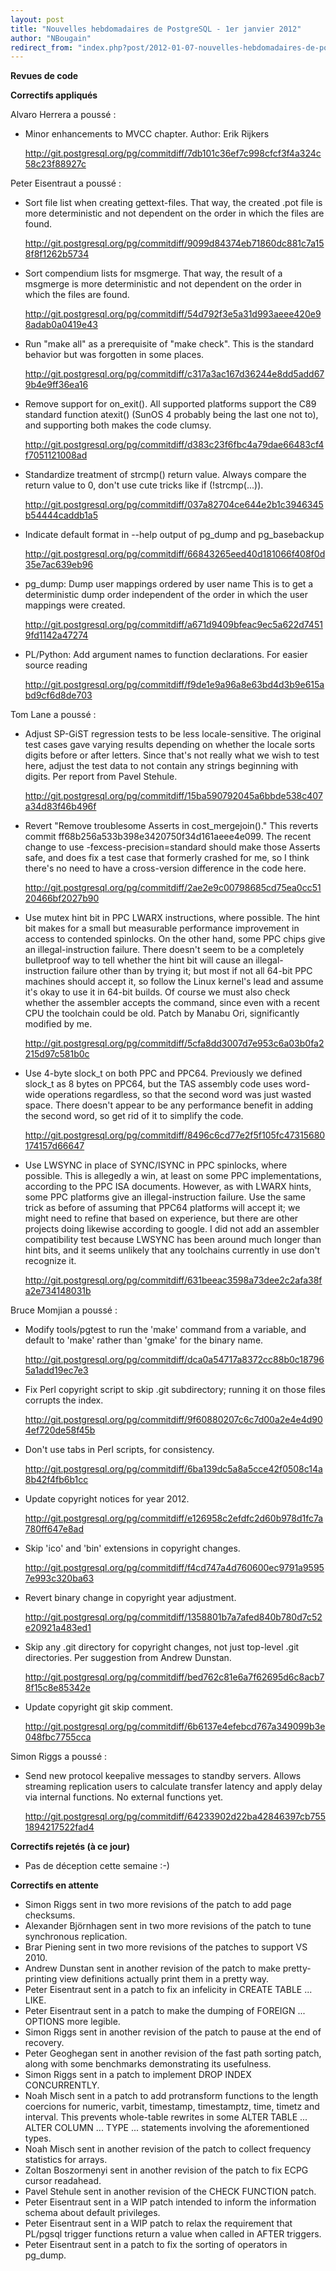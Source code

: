 ```yaml
---
layout: post
title: "Nouvelles hebdomadaires de PostgreSQL - 1er janvier 2012"
author: "NBougain"
redirect_from: "index.php?post/2012-01-07-nouvelles-hebdomadaires-de-postgresql-1er-janvier-2012 "
---
```




<p><strong>Revues de code</strong></p>

<p><strong>Correctifs appliqu&eacute;s</strong></p>

<p>Alvaro Herrera a pouss&eacute;&nbsp;:</p>

<ul>

<li>Minor enhancements to MVCC chapter. Author: Erik Rijkers 

<a target="_blank" href="http://git.postgresql.org/pg/commitdiff/7db101c36ef7c998cfcf3f4a324c58c23f88927c">http://git.postgresql.org/pg/commitdiff/7db101c36ef7c998cfcf3f4a324c58c23f88927c</a></li>

</ul>

<p>Peter Eisentraut a pouss&eacute;&nbsp;:</p>

<ul>

<li>Sort file list when creating gettext-files. That way, the created .pot file is more deterministic and not dependent on the order in which the files are found. 

<a target="_blank" href="http://git.postgresql.org/pg/commitdiff/9099d84374eb71860dc881c7a158f8f1262b5734">http://git.postgresql.org/pg/commitdiff/9099d84374eb71860dc881c7a158f8f1262b5734</a></li>

<li>Sort compendium lists for msgmerge. That way, the result of a msgmerge is more deterministic and not dependent on the order in which the files are found. 

<a target="_blank" href="http://git.postgresql.org/pg/commitdiff/54d792f3e5a31d993aeee420e98adab0a0419e43">http://git.postgresql.org/pg/commitdiff/54d792f3e5a31d993aeee420e98adab0a0419e43</a></li>

<li>Run "make all" as a prerequisite of "make check". This is the standard behavior but was forgotten in some places. 

<a target="_blank" href="http://git.postgresql.org/pg/commitdiff/c317a3ac167d36244e8dd5add679b4e9ff36ea16">http://git.postgresql.org/pg/commitdiff/c317a3ac167d36244e8dd5add679b4e9ff36ea16</a></li>

<li>Remove support for on_exit(). All supported platforms support the C89 standard function atexit() (SunOS 4 probably being the last one not to), and supporting both makes the code clumsy. 

<a target="_blank" href="http://git.postgresql.org/pg/commitdiff/d383c23f6fbc4a79dae66483cf4f7051121008ad">http://git.postgresql.org/pg/commitdiff/d383c23f6fbc4a79dae66483cf4f7051121008ad</a></li>

<li>Standardize treatment of strcmp() return value. Always compare the return value to 0, don't use cute tricks like if (!strcmp(...)). 

<a target="_blank" href="http://git.postgresql.org/pg/commitdiff/037a82704ce644e2b1c3946345b54444caddb1a5">http://git.postgresql.org/pg/commitdiff/037a82704ce644e2b1c3946345b54444caddb1a5</a></li>

<li>Indicate default format in --help output of pg_dump and pg_basebackup 

<a target="_blank" href="http://git.postgresql.org/pg/commitdiff/66843265eed40d181066f408f0d35e7ac639eb96">http://git.postgresql.org/pg/commitdiff/66843265eed40d181066f408f0d35e7ac639eb96</a></li>

<li>pg_dump: Dump user mappings ordered by user name This is to get a deterministic dump order independent of the order in which the user mappings were created. 

<a target="_blank" href="http://git.postgresql.org/pg/commitdiff/a671d9409bfeac9ec5a622d74519fd1142a47274">http://git.postgresql.org/pg/commitdiff/a671d9409bfeac9ec5a622d74519fd1142a47274</a></li>

<li>PL/Python: Add argument names to function declarations. For easier source reading 

<a target="_blank" href="http://git.postgresql.org/pg/commitdiff/f9de1e9a96a8e63bd4d3b9e615abd9cf6d8de703">http://git.postgresql.org/pg/commitdiff/f9de1e9a96a8e63bd4d3b9e615abd9cf6d8de703</a></li>

</ul>

<p>Tom Lane a pouss&eacute;&nbsp;:</p>

<ul>

<li>Adjust SP-GiST regression tests to be less locale-sensitive. The original test cases gave varying results depending on whether the locale sorts digits before or after letters. Since that's not really what we wish to test here, adjust the test data to not contain any strings beginning with digits. Per report from Pavel Stehule. 

<a target="_blank" href="http://git.postgresql.org/pg/commitdiff/15ba590792045a6bbde538c407a34d83f46b496f">http://git.postgresql.org/pg/commitdiff/15ba590792045a6bbde538c407a34d83f46b496f</a></li>

<li>Revert "Remove troublesome Asserts in cost_mergejoin()." This reverts commit ff68b256a533b398e3420750f34d161aeee4e099. The recent change to use -fexcess-precision=standard should make those Asserts safe, and does fix a test case that formerly crashed for me, so I think there's no need to have a cross-version difference in the code here. 

<a target="_blank" href="http://git.postgresql.org/pg/commitdiff/2ae2e9c00798685cd75ea0cc5120466bf2027b90">http://git.postgresql.org/pg/commitdiff/2ae2e9c00798685cd75ea0cc5120466bf2027b90</a></li>

<li>Use mutex hint bit in PPC LWARX instructions, where possible. The hint bit makes for a small but measurable performance improvement in access to contended spinlocks. On the other hand, some PPC chips give an illegal-instruction failure. There doesn't seem to be a completely bulletproof way to tell whether the hint bit will cause an illegal-instruction failure other than by trying it; but most if not all 64-bit PPC machines should accept it, so follow the Linux kernel's lead and assume it's okay to use it in 64-bit builds. Of course we must also check whether the assembler accepts the command, since even with a recent CPU the toolchain could be old. Patch by Manabu Ori, significantly modified by me. 

<a target="_blank" href="http://git.postgresql.org/pg/commitdiff/5cfa8dd3007d7e953c6a03b0fa2215d97c581b0c">http://git.postgresql.org/pg/commitdiff/5cfa8dd3007d7e953c6a03b0fa2215d97c581b0c</a></li>

<li>Use 4-byte slock_t on both PPC and PPC64. Previously we defined slock_t as 8 bytes on PPC64, but the TAS assembly code uses word-wide operations regardless, so that the second word was just wasted space. There doesn't appear to be any performance benefit in adding the second word, so get rid of it to simplify the code. 

<a target="_blank" href="http://git.postgresql.org/pg/commitdiff/8496c6cd77e2f5f105fc47315680174157d66647">http://git.postgresql.org/pg/commitdiff/8496c6cd77e2f5f105fc47315680174157d66647</a></li>

<li>Use LWSYNC in place of SYNC/ISYNC in PPC spinlocks, where possible. This is allegedly a win, at least on some PPC implementations, according to the PPC ISA documents. However, as with LWARX hints, some PPC platforms give an illegal-instruction failure. Use the same trick as before of assuming that PPC64 platforms will accept it; we might need to refine that based on experience, but there are other projects doing likewise according to google. I did not add an assembler compatibility test because LWSYNC has been around much longer than hint bits, and it seems unlikely that any toolchains currently in use don't recognize it. 

<a target="_blank" href="http://git.postgresql.org/pg/commitdiff/631beeac3598a73dee2c2afa38fa2e734148031b">http://git.postgresql.org/pg/commitdiff/631beeac3598a73dee2c2afa38fa2e734148031b</a></li>

</ul>

<p>Bruce Momjian a pouss&eacute;&nbsp;:</p>

<ul>

<li>Modify tools/pgtest to run the 'make' command from a variable, and default to 'make' rather than 'gmake' for the binary name. 

<a target="_blank" href="http://git.postgresql.org/pg/commitdiff/dca0a54717a8372cc88b0c187965a1add19ec7e3">http://git.postgresql.org/pg/commitdiff/dca0a54717a8372cc88b0c187965a1add19ec7e3</a></li>

<li>Fix Perl copyright script to skip .git subdirectory; running it on those files corrupts the index. 

<a target="_blank" href="http://git.postgresql.org/pg/commitdiff/9f60880207c6c7d00a2e4e4d904ef720de58f45b">http://git.postgresql.org/pg/commitdiff/9f60880207c6c7d00a2e4e4d904ef720de58f45b</a></li>

<li>Don't use tabs in Perl scripts, for consistency. 

<a target="_blank" href="http://git.postgresql.org/pg/commitdiff/6ba139dc5a8a5cce42f0508c14a8b42f4fb6b1cc">http://git.postgresql.org/pg/commitdiff/6ba139dc5a8a5cce42f0508c14a8b42f4fb6b1cc</a></li>

<li>Update copyright notices for year 2012. 

<a target="_blank" href="http://git.postgresql.org/pg/commitdiff/e126958c2efdfc2d60b978d1fc7a780ff647e8ad">http://git.postgresql.org/pg/commitdiff/e126958c2efdfc2d60b978d1fc7a780ff647e8ad</a></li>

<li>Skip 'ico' and 'bin' extensions in copyright changes. 

<a target="_blank" href="http://git.postgresql.org/pg/commitdiff/f4cd747a4d760600ec9791a95957e993c320ba63">http://git.postgresql.org/pg/commitdiff/f4cd747a4d760600ec9791a95957e993c320ba63</a></li>

<li>Revert binary change in copyright year adjustment. 

<a target="_blank" href="http://git.postgresql.org/pg/commitdiff/1358801b7a7afed840b780d7c52e20921a483ed1">http://git.postgresql.org/pg/commitdiff/1358801b7a7afed840b780d7c52e20921a483ed1</a></li>

<li>Skip any .git directory for copyright changes, not just top-level .git directories. Per suggestion from Andrew Dunstan. 

<a target="_blank" href="http://git.postgresql.org/pg/commitdiff/bed762c81e6a7f62695d6c8acb78f15c8e85342e">http://git.postgresql.org/pg/commitdiff/bed762c81e6a7f62695d6c8acb78f15c8e85342e</a></li>

<li>Update copyright git skip comment. 

<a target="_blank" href="http://git.postgresql.org/pg/commitdiff/6b6137e4efebcd767a349099b3e048fbc7755cca">http://git.postgresql.org/pg/commitdiff/6b6137e4efebcd767a349099b3e048fbc7755cca</a></li>

</ul>

<p>Simon Riggs a pouss&eacute;&nbsp;:</p>

<ul>

<li>Send new protocol keepalive messages to standby servers. Allows streaming replication users to calculate transfer latency and apply delay via internal functions. No external functions yet. 

<a target="_blank" href="http://git.postgresql.org/pg/commitdiff/64233902d22ba42846397cb7551894217522fad4">http://git.postgresql.org/pg/commitdiff/64233902d22ba42846397cb7551894217522fad4</a></li>

</ul>

<p><strong>Correctifs rejet&eacute;s (&agrave; ce jour)</strong></p>

<ul>

<li>Pas de d&eacute;ception cette semaine&nbsp;:-)</li>

</ul>

<p><strong>Correctifs en attente</strong></p>

<ul>

<li>Simon Riggs sent in two more revisions of the patch to add page checksums.</li>

<li>Alexander Bj&ouml;rnhagen sent in two more revisions of the patch to tune synchronous replication.</li>

<li>Brar Piening sent in two more revisions of the patches to support VS 2010.</li>

<li>Andrew Dunstan sent in another revision of the patch to make pretty-printing view definitions actually print them in a pretty way.</li>

<li>Peter Eisentraut sent in a patch to fix an infelicity in CREATE TABLE ... LIKE.</li>

<li>Peter Eisentraut sent in a patch to make the dumping of FOREIGN ... OPTIONS more legible.</li>

<li>Simon Riggs sent in another revision of the patch to pause at the end of recovery.</li>

<li>Peter Geoghegan sent in another revision of the fast path sorting patch, along with some benchmarks demonstrating its usefulness.</li>

<li>Simon Riggs sent in a patch to implement DROP INDEX CONCURRENTLY.</li>

<li>Noah Misch sent in a patch to add protransform functions to the length coercions for numeric, varbit, timestamp, timestamptz, time, timetz and interval. This prevents whole-table rewrites in some ALTER TABLE ... ALTER COLUMN ... TYPE ... statements involving the aforementioned types.</li>

<li>Noah Misch sent in another revision of the patch to collect frequency statistics for arrays.</li>

<li>Zoltan Boszormenyi sent in another revision of the patch to fix ECPG cursor readahead.</li>

<li>Pavel Stehule sent in another revision of the CHECK FUNCTION patch.</li>

<li>Peter Eisentraut sent in a WIP patch intended to inform the information schema about default privileges.</li>

<li>Peter Eisentraut sent in a WIP patch to relax the requirement that PL/pgsql trigger functions return a value when called in AFTER triggers.</li>

<li>Peter Eisentraut sent in a patch to fix the sorting of operators in pg_dump.</li>

</ul>